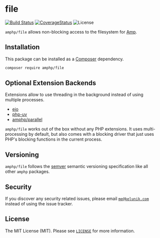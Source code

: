 # file

[![Build Status](https://img.shields.io/travis/amphp/file/master.svg?style=flat-square)](https://travis-ci.org/amphp/file)
[![CoverageStatus](https://img.shields.io/coveralls/amphp/file/master.svg?style=flat-square)](https://coveralls.io/github/amphp/file?branch=master)
![License](https://img.shields.io/badge/license-MIT-blue.svg?style=flat-square)

`amphp/file` allows non-blocking access to the filesystem for [Amp](https://github.com/amphp/amp).

## Installation

This package can be installed as a [Composer](https://getcomposer.org/) dependency.

```bash
composer require amphp/file
```

## Optional Extension Backends

Extensions allow to use threading in the background instead of using multiple processes.
 
 - [eio](https://pecl.php.net/package/eio)
 - [php-uv](https://github.com/bwoebi/php-uv)
 - [amphp/parallel](https://github.com/amphp/parallel)

`amphp/file` works out of the box without any PHP extensions. It uses multi-processing by default, but also comes with a blocking driver that just uses PHP's blocking functions in the current process.

## Versioning

`amphp/file` follows the [semver](http://semver.org/) semantic versioning specification like all other `amphp` packages.

## Security

If you discover any security related issues, please email [`me@kelunik.com`](mailto:me@kelunik.com) instead of using the issue tracker.

## License

The MIT License (MIT). Please see [`LICENSE`](./LICENSE) for more information.
